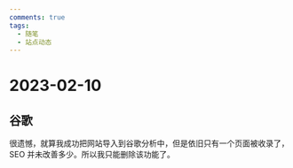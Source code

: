 ```yaml
---
comments: true
tags:
  - 随笔
  - 站点动态
---
```


# 2023-02-10

## 谷歌

很遗憾，就算我成功把网站导入到谷歌分析中，但是依旧只有一个页面被收录了，SEO 并未改善多少。所以我只能删除该功能了。